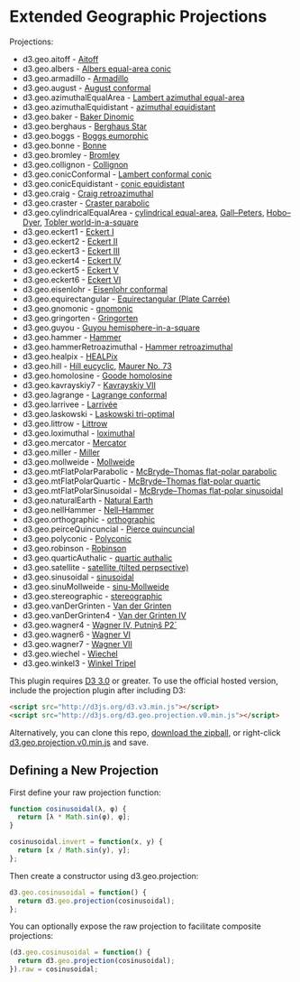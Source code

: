 # Extended Geographic Projections

Projections:

* d3.geo.aitoff - [Aitoff](http://bl.ocks.org/3682698)
* d3.geo.albers - [Albers equal-area conic](http://bl.ocks.org/3734308)
* d3.geo.armadillo - [Armadillo](http://bl.ocks.org/4463127)
* d3.geo.august - [August conformal](http://bl.ocks.org/3797581)
* d3.geo.azimuthalEqualArea - [Lambert azimuthal equal-area](http://bl.ocks.org/3757101)
* d3.geo.azimuthalEquidistant - [azimuthal equidistant](http://bl.ocks.org/3757110)
* d3.geo.baker - [Baker Dinomic](http://bl.ocks.org/4476279)
* d3.geo.berghaus - [Berghaus Star](http://bl.ocks.org/4463049)
* d3.geo.boggs - [Boggs eumorphic](http://bl.ocks.org/4481220)
* d3.geo.bonne - [Bonne](http://bl.ocks.org/3734313)
* d3.geo.bromley - [Bromley](http://bl.ocks.org/4487695)
* d3.geo.collignon - [Collignon](http://bl.ocks.org/3734316)
* d3.geo.conicConformal - [Lambert conformal conic](http://bl.ocks.org/3734321)
* d3.geo.conicEquidistant - [conic equidistant](http://bl.ocks.org/3734317)
* d3.geo.craig - [Craig retroazimuthal](http://bl.ocks.org/4459466)
* d3.geo.craster - [Craster parabolic](http://bl.ocks.org/4465118)
* d3.geo.cylindricalEqualArea - [cylindrical equal-area](http://bl.ocks.org/3712408), [Gall–Peters](http://bl.ocks.org/3946824), [Hobo–Dyer](http://bl.ocks.org/4476487), [Tobler world-in-a-square](http://bl.ocks.org/4476496)
* d3.geo.eckert1 - [Eckert I](http://bl.ocks.org/3734322)
* d3.geo.eckert2 - [Eckert II](http://bl.ocks.org/3734324)
* d3.geo.eckert3 - [Eckert III](http://bl.ocks.org/3734325)
* d3.geo.eckert4 - [Eckert IV](http://bl.ocks.org/3734327)
* d3.geo.eckert5 - [Eckert V](http://bl.ocks.org/3734328)
* d3.geo.eckert6 - [Eckert VI](http://bl.ocks.org/3734329)
* d3.geo.eisenlohr - [Eisenlohr conformal](http://bl.ocks.org/3797585)
* d3.geo.equirectangular - [Equirectangular (Plate Carrée)](http://bl.ocks.org/3757119)
* d3.geo.gnomonic - [gnomonic](http://bl.ocks.org/3757349)
* d3.geo.gringorten - [Gringorten](http://bl.ocks.org/3796882)
* d3.geo.guyou - [Guyou hemisphere-in-a-square](http://bl.ocks.org/3763867)
* d3.geo.hammer - [Hammer](http://bl.ocks.org/3712397)
* d3.geo.hammerRetroazimuthal - [Hammer retroazimuthal](http://bl.ocks.org/4459130)
* d3.geo.healpix - [HEALPix](http://bl.ocks.org/4463237)
* d3.geo.hill - [Hill eucyclic](http://bl.ocks.org/4479513), [Maurer No. 73](http://bl.ocks.org/4479547)
* d3.geo.homolosine - [Goode homolosine](http://bl.ocks.org/3734330)
* d3.geo.kavrayskiy7 - [Kavrayskiy VII](http://bl.ocks.org/3710082)
* d3.geo.lagrange - [Lagrange conformal](http://bl.ocks.org/3797591)
* d3.geo.larrivee - [Larrivée](http://bl.ocks.org/3719042)
* d3.geo.laskowski - [Laskowski tri-optimal](http://bl.ocks.org/4489342)
* d3.geo.littrow - [Littrow](http://bl.ocks.org/4459071)
* d3.geo.loximuthal - [loximuthal](http://bl.ocks.org/3867220)
* d3.geo.mercator - [Mercator](http://bl.ocks.org/3757132)
* d3.geo.miller - [Miller](http://bl.ocks.org/3734333)
* d3.geo.mollweide - [Mollweide](http://bl.ocks.org/3734336)
* d3.geo.mtFlatPolarParabolic - [McBryde–Thomas flat-polar parabolic](http://bl.ocks.org/4465130)
* d3.geo.mtFlatPolarQuartic - [McBryde–Thomas flat-polar quartic](http://bl.ocks.org/4465137)
* d3.geo.mtFlatPolarSinusoidal - [McBryde–Thomas flat-polar sinusoidal](http://bl.ocks.org/4465140)
* d3.geo.naturalEarth - [Natural Earth](http://bl.ocks.org/4479477)
* d3.geo.nellHammer - [Nell–Hammer](http://bl.ocks.org/3734342)
* d3.geo.orthographic - [orthographic](http://bl.ocks.org/3757125)
* d3.geo.peirceQuincuncial - [Pierce quincuncial](http://bl.ocks.org/4310087)
* d3.geo.polyconic - [Polyconic](http://bl.ocks.org/3734343)
* d3.geo.robinson - [Robinson](http://bl.ocks.org/3710566)
* d3.geo.quarticAuthalic - [quartic authalic](http://bl.ocks.org/4463175)
* d3.geo.satellite - [satellite (tilted perpsective)](http://bl.ocks.org/3790444)
* d3.geo.sinusoidal - [sinusoidal](http://bl.ocks.org/3712399)
* d3.geo.sinuMollweide - [sinu-Mollweide](http://bl.ocks.org/4319903)
* d3.geo.stereographic - [stereographic](http://bl.ocks.org/3757137)
* d3.geo.vanDerGrinten - [Van der Grinten](http://bl.ocks.org/3796831)
* d3.geo.vanDerGrinten4 - [Van der Grinten IV](http://bl.ocks.org/4489365)
* d3.geo.wagner4 - [Wagner IV, Putniṇš P2´](http://bl.ocks.org/4487674)
* d3.geo.wagner6 - [Wagner VI](http://bl.ocks.org/3710148)
* d3.geo.wagner7 - [Wagner VII](http://bl.ocks.org/4465109)
* d3.geo.wiechel - [Wiechel](http://bl.ocks.org/4463155)
* d3.geo.winkel3 - [Winkel Tripel](http://bl.ocks.org/3682676)

This plugin requires [D3 3.0](https://github.com/mbostock/d3/wiki/Upgrading-to-3.0) or greater. To use the official hosted version, include the projection plugin after including D3:

```html
<script src="http://d3js.org/d3.v3.min.js"></script>
<script src="http://d3js.org/d3.geo.projection.v0.min.js"></script>
```

Alternatively, you can clone this repo, [download the zipball](http://github.com/d3/d3-plugins/zipball/master), or right-click [d3.geo.projection.v0.min.js](http://d3js.org/d3.geo.projection.v0.min.js) and save.

## Defining a New Projection

First define your raw projection function:

```js
function cosinusoidal(λ, φ) {
  return [λ * Math.sin(φ), φ];
}

cosinusoidal.invert = function(x, y) {
  return [x / Math.sin(y), y];
};
```

Then create a constructor using d3.geo.projection:

```js
d3.geo.cosinusoidal = function() {
  return d3.geo.projection(cosinusoidal);
};
```

You can optionally expose the raw projection to facilitate composite projections:

```js
(d3.geo.cosinusoidal = function() {
  return d3.geo.projection(cosinusoidal);
}).raw = cosinusoidal;
```
